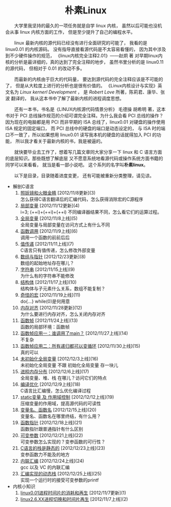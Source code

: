 ﻿<a name="top"></a>

<h1 align="center"><b>朴素Linux</b></h1>

　　大学里我坚持的最久的一项任务就是自学 linux 内核，
虽然以后可能也没机会从事 linux 内核方面的工作，
但是至少提升了自己的编程水平。

　　linux 最新内核的源代码已经没有进行全面研究的可能了，
我看的是 linux0.01 的内核源码。
没有指导直接看源代码是不太容易看懂的，
因为其中涉及到不少硬件操作的规范，
《linux内核完全注释2.01》——赵炯 著 
对早期linux内核的分析是最详细的，真的达到了完全注释的地步，
虽然书里分析的是 linux0.11 的源代码，
但相对于 0.01 的改动不多。

　　而最新的内核由于巨大的代码量，
要达到源代码的完全注释应该是不可能的了，
但是从大粒度上进行的分析也是很有价值的。
《Linux内核设计与实现》英文名为 
*Linux kernerl Development* ，
是 *Robert Love* 所著，陈莉君、康华、张波 翻译的，
我从这本书中了解了最新内核的进程调度思想。

　　还有一本书，书名是《LINUX内核源代码情景分析》 
毛德操 胡希明 著，这本书对于 PCI 
总线操作规范的介绍可谓完全注释。为什么我会看 PCI 
总线的操作？因为现在的电脑都是用 PCI 而非早期的 ISA 
总线了，linux0.01 对硬盘的操作使用 ISA 规定的固定端口，
而 PCI 总线中的硬盘的端口是动态设定的，
与 ISA 时的端口不一致了，所以如果想用 linux0.01 
读写我本机的硬盘的话就得加入 PCI 的功能，
所以我才看关于最新内核的书，我是被逼的。

　　就快要毕业去工作了，想着写几篇文章同大家分享一下 
linux 和 C 语言方面的底层知识。那些既想了解底层
又不愿意系统地看源代码或操作系统方面书籍的同学可以来看看，
就当是看一部小说吧。
这个系列的名字叫<b>朴素linux</b>。

　　以下是目录，目录随着进度变更，
还有可能被重新分类整理，请见谅。

<a name="content"></a>

* 解剖C语言
	1. [照妖镜和火眼金睛](https://github.com/1184893257/simplelinux/blob/master/gcc.md#top) \[2012/11/8更新](3)  
	怎么获得C语言翻译后的汇编代码，怎么获得消除宏的C源程序
	2. [局部变量](https://github.com/1184893257/simplelinux/blob/master/localvar.md#top) \[2012/11/12更新](4)  
	i=3; (++i)+(++i)+(++i) 不同编译器结果不同，怎么看它们的运算过程。
	3. [全局变量](https://github.com/1184893257/simplelinux/blob/master/globalvar.md#top) \[2012/11/8上线](5)  
	全局变量与局部变量在访问方式上有什么不同
	4. [函数调用](https://github.com/1184893257/simplelinux/blob/master/call.md#top) \[2012/11/9上线](6)  
	调用一个函数的前前后后
	5. [值传递](https://github.com/1184893257/simplelinux/blob/master/byval.md#top) \[2012/11/11上线](7)  
	C语言只有值传递，怎么修改外部变量
	6. [数组与指针](https://github.com/1184893257/simplelinux/blob/master/array.md#top) \[2012/12/23更新](8)  
	数组的起始地址存在哪儿？
	7. [字符串](https://github.com/1184893257/simplelinux/blob/master/string.md#top) \[2012/11/15上线](9)  
	为什么有的字符串不能修改
	8. [结构体](https://github.com/1184893257/simplelinux/blob/master/struct.md#top) \[2012/11/17上线](10)  
	结构体与子元素什么关系，数组不能复制？
	9. [奇怪的宏](https://github.com/1184893257/simplelinux/blob/master/macro.md#top) \[2012/11/19上线](11)  
	do{...} while(0)是何用意
	10. [内存对齐](https://github.com/1184893257/simplelinux/blob/master/align.md#top) \[2012/11/28更新](12)  
	为什么要进行内存对齐，怎么关闭内存对齐
	11. [函数帧](https://github.com/1184893257/simplelinux/blob/master/frame.md#top) \[2012/11/24上线](13)  
	函数的局部环境：函数帧
	12. [函数帧应用一：谁调用了main？](https://github.com/1184893257/simplelinux/blob/master/main.md#top) \[2012/11/27上线](14)  
	不复杂
	13. [函数帧应用二：所有递归都可以变循环](https://github.com/1184893257/simplelinux/blob/master/recur.md#top) \[2012/11/30上线](15)  
	真的可以
	14. [未初始化全局变量](https://github.com/1184893257/simplelinux/blob/master/bss.md#top) \[2012/12/3上线](16)  
	未初始化全局变量 不跟 初始化全局变量 存一块儿
	15. [进程内存分布](https://github.com/1184893257/simplelinux/blob/master/mem.md#top) \[2012/12/6上线](17)  
	全局变量、堆、栈 在哪儿？访问它们的特点
	16. [编译优化](https://github.com/1184893257/simplelinux/blob/master/optimize.md#top) \[2012/12/9上线](18)  
	C语言比汇编慢，怎么优化编译过程
	17. [static变量 及 作用域控制](https://github.com/1184893257/simplelinux/blob/master/static.md#top) \[2012/12/12上线](19)  
	压缩变量的作用域，提高源代码的可读性
	18. [变量名、函数名](https://github.com/1184893257/simplelinux/blob/master/name.md#top) \[2012/12/15上线](20)  
	变量名、函数名在哪里终结，有什么用？
	19. [函数指针](https://github.com/1184893257/simplelinux/blob/master/pfunc.md#top) \[2012/12/18上线](21)  
	函数指针跟普通指针有什么区别
	20. [可变参数](https://github.com/1184893257/simplelinux/blob/master/varargs.md#top) \[2012/12/21上线](22)  
	可变参数怎么实现的？变参函数的可行性？
	21. [C语言的栈是静态的](https://github.com/1184893257/simplelinux/blob/master/staticstack.md#top) \[2012/12/23上线](23)  
	变参函数力不能及的地方
	22. [内联汇编](https://github.com/1184893257/simplelinux/blob/master/inlineasm.md#top) \[2012/12/24上线](24)  
	gcc 以及 VC 的内联汇编
	23. [汇编实现的动态栈](https://github.com/1184893257/simplelinux/blob/master/dynamicstack.md#top) \[2012/12/25上线](25)  
	实现一个运行时的接受可变参数的printf
* 内核小知识
	1. [linux0.01进程时间片的消耗和再生](https://github.com/1184893257/simplelinux/blob/master/process0.01.md#top) \[2012/11/7更新](1)
	2. [linux2.6.XX进程切换和时间片再生](https://github.com/1184893257/simplelinux/blob/master/process2.6.md#top) \[2012/11/7上线](2)
